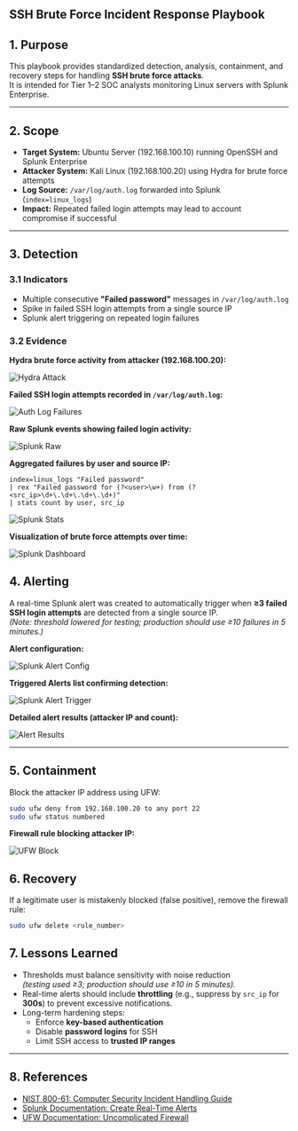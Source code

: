 ## SSH Brute Force Incident Response Playbook

## 1. Purpose
This playbook provides standardized detection, analysis, containment, and recovery steps for handling **SSH brute force attacks**.  
It is intended for Tier 1–2 SOC analysts monitoring Linux servers with Splunk Enterprise.

---

## 2. Scope
- **Target System:** Ubuntu Server (192.168.100.10) running OpenSSH and Splunk Enterprise  
- **Attacker System:** Kali Linux (192.168.100.20) using Hydra for brute force attempts  
- **Log Source:** `/var/log/auth.log` forwarded into Splunk (`index=linux_logs`)  
- **Impact:** Repeated failed login attempts may lead to account compromise if successful

---

## 3. Detection

### 3.1 Indicators
- Multiple consecutive **"Failed password"** messages in `/var/log/auth.log`  
- Spike in failed SSH login attempts from a single source IP  
- Splunk alert triggering on repeated login failures  

### 3.2 Evidence

**Hydra brute force activity from attacker (192.168.100.20):**

![Hydra Attack](../screenshots/ssh_bruteforce/01_hydra_attack.png)

**Failed SSH login attempts recorded in `/var/log/auth.log`:**

![Auth Log Failures](../screenshots/ssh_bruteforce/02_authlog_failures.png)

**Raw Splunk events showing failed login activity:**

![Splunk Raw](../screenshots/ssh_bruteforce/03_splunk_raw.png)

**Aggregated failures by user and source IP:**

```spl
index=linux_logs "Failed password"
| rex "Failed password for (?<user>\w+) from (?<src_ip>\d+\.\d+\.\d+\.\d+)"
| stats count by user, src_ip
```
![Splunk Stats](../screenshots/ssh_bruteforce/04_splunk_stats.png)

**Visualization of brute force attempts over time:**

![Splunk Dashboard](../screenshots/ssh_bruteforce/05_splunk_dashboard.png)

## 4. Alerting

A real-time Splunk alert was created to automatically trigger when **≥3 failed SSH login attempts** are detected from a single source IP.  
*(Note: threshold lowered for testing; production should use ≥10 failures in 5 minutes.)*

**Alert configuration:**

![Splunk Alert Config](../screenshots/ssh_bruteforce/06_alert_config.png)

**Triggered Alerts list confirming detection:**

![Splunk Alert Trigger](../screenshots/ssh_bruteforce/07a_alert_trigger.png)

**Detailed alert results (attacker IP and count):**

![Alert Results](../screenshots/ssh_bruteforce/07b_alert_results.png)

---

## 5. Containment

Block the attacker IP address using UFW:

```bash
sudo ufw deny from 192.168.100.20 to any port 22
sudo ufw status numbered
```

**Firewall rule blocking attacker IP:**

![UFW Block](../screenshots/ssh_bruteforce/08_ufw_block.png)

## 6. Recovery

If a legitimate user is mistakenly blocked (false positive), remove the firewall rule:

```bash
sudo ufw delete <rule_number>
```

## 7. Lessons Learned

- Thresholds must balance sensitivity with noise reduction  
  *(testing used ≥3; production should use ≥10 in 5 minutes).*  
- Real-time alerts should include **throttling** (e.g., suppress by `src_ip` for **300s**) to prevent excessive notifications.  
- Long-term hardening steps:  
  - Enforce **key-based authentication**  
  - Disable **password logins** for SSH  
  - Limit SSH access to **trusted IP ranges**  

---

## 8. References

- [NIST 800-61: Computer Security Incident Handling Guide](https://nvlpubs.nist.gov/nistpubs/SpecialPublications/NIST.SP.800-61r2.pdf)  
- [Splunk Documentation: Create Real-Time Alerts](https://docs.splunk.com/Documentation/Splunk/latest/Alert/Createralerts)  
- [UFW Documentation: Uncomplicated Firewall](https://help.ubuntu.com/community/UFW)  

